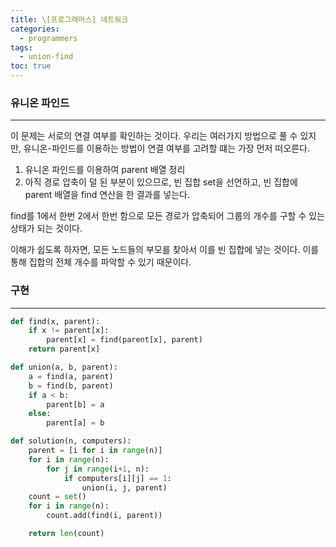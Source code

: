 ```yaml
---
title: \[프로그래머스] 네트워크
categories: 
  - programmers
tags:
  - union-find
toc: true
---
```


### 유니온 파인드

---

이 문제는 서로의 연결 여부를 확인하는 것이다. 우리는 여러가지 방법으로 풀 수 있지만, 유니온-파인드를 이용하는 방법이 연결 여부를 고려할 떄는 가장 먼저 떠오른다.

1. 유니온 파인드를 이용하여 parent 배열 정리
2. 아직 경로 압축이 덜 된 부분이 있으므로, 빈 집합 set을 선언하고, 빈 집합에 parent 배열을 find 연산을 한 결과를 넣는다. 

find를 1에서 한번 2에서 한번 함으로 모든 경로가 압축되어 그룹의 개수를 구할 수 있는 상태가 되는 것이다.

이해가 쉽도록 하자면, 모든 노드들의 부모를 찾아서 이를 빈 집합에 넣는 것이다. 이를 통해 집합의 전체 개수를 파악할 수 있기 때문이다.

### 구현

---

```python
def find(x, parent):
    if x != parent[x]:
        parent[x] = find(parent[x], parent)
    return parent[x]

def union(a, b, parent):
    a = find(a, parent)
    b = find(b, parent)
    if a < b:
        parent[b] = a
    else:
        parent[a] = b

def solution(n, computers):
    parent = [i for i in range(n)]
    for i in range(n):
        for j in range(i+1, n):
            if computers[i][j] == 1:
                union(i, j, parent)
    count = set()
    for i in range(n):
        count.add(find(i, parent))

    return len(count)

```